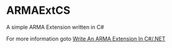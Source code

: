 # ARMAExtCS
A simple ARMA Extension written in C#

For more information goto [Write An ARMA Extension In C#/.NET](http://maca134.co.uk/tutorial/write-an-arma-extension-in-c-sharp-dot-net/)
